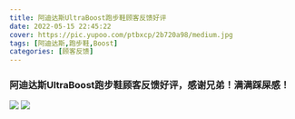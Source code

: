 ```yaml
---
title: 阿迪达斯UltraBoost跑步鞋顾客反馈好评
date: 2022-05-15 22:45:22
cover: https://pic.yupoo.com/ptbxcp/2b720a98/medium.jpg
tags: [阿迪达斯,跑步鞋,Boost]
categories: [顾客反馈]
---
```


###  阿迪达斯UltraBoost跑步鞋顾客反馈好评，感谢兄弟！满满踩屎感！
![](https://pic.yupoo.com/ptbxcp/482d7317/c50abca2.jpg)
![](https://pic.yupoo.com/ptbxcp/2b720a98/784d7f23.jpg)
